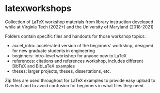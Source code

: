 # latexworkshops
Collection of LaTeX workshop materials from library instruction developed while at Virginia Tech (2022+) and the University of Maryland (2018-2021)

Folders contain specific files and handouts for those workshop topics:
- accel_intro: accelerated version of the beginners' workshop, designed for new graduate students in engineering
- beginners: intro-level workshop for anyone new to LaTeX
- references: citations and references workshop, includes different BibTeX and BibLaTeX examples
- theses: larger projects, theses, dissertations, etc.

Zip files are used throughout for LaTeX examples to provide easy upload to Overleaf and to avoid 
confusion for beginners in what files they need.
